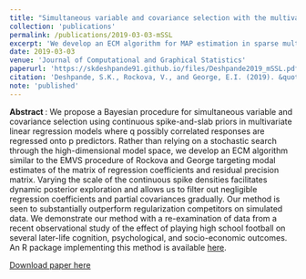 ```yaml
---
title: "Simultaneous variable and covariance selection with the multivariate spike-and-slab LASSO"
collection: 'publications'
permalink: /publications/2019-03-03-mSSL
excerpt: 'We develop an ECM algorithm for MAP estimation in sparse multi-output linear regression with spike-and-slab priors.'
date: 2019-03-03
venue: 'Journal of Computational and Graphical Statistics'
paperurl: 'https://skdeshpande91.github.io/files/Deshpande2019_mSSL.pdf'
citation: 'Deshpande, S.K., Rockova, V., and George, E.I. (2019). &quot;Simultaneous variable and covariance selection with the multivariate spike-and-slab LASSO.&quot; <i> Journal of Computational and Graphical Statistics</i>.'
note: 'published'
---
```


<b> Abstract </b> : We propose a Bayesian procedure for simultaneous variable and covariance selection using continuous spike-and-slab priors in multivariate linear regression models where q possibly correlated responses are regressed onto p predictors. Rather than relying on a stochastic search through the high-dimensional model space, we develop an ECM algorithm similar to the EMVS procedure of Rockova and George targeting modal estimates of the matrix of regression coefficients and residual precision matrix. Varying the scale of the continuous spike densities facilitates dynamic posterior exploration and allows us to filter out negligible regression coefficients and partial covariances gradually. Our method is seen to substantially outperform regularization competitors on simulated data. We demonstrate our method with a re-examination of data from a recent observational study of the effect of playing high school football on several later-life cognition, psychological, and socio-economic outcomes. An R package implementing this method is available [here](https://github.com/skdeshpande91/multivariate_SSL).


[Download paper here](http://skdeshpande91.github.io/files/Deshpande2019_mSSL.pdf)

